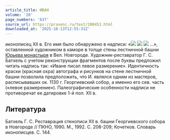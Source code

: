 ```yaml
---
article_title: ИВАН
volume: '20'
page_numbers: '637'
source_url: https://pravenc.ru/text/200453.html
downloaded_at: '2025-10-13T12:55:31Z'
---
```


иконописец XII в. Его имя было обнаружено в надписи: «![](<https://pravenc.ru/char/26526/xe8xe2xe0xedxe5 /image.png>) ![](<https://pravenc.ru/char/26526/ jxebx8cxfa /image.png>) ![](<https://pravenc.ru/char/26526/ xebxfdxe2xeex5cx5cxf0/image.png>) ...», оставленной художником в каморе в толще стены лестничной башни [Юрьева монастыря](<https://pravenc.ru/text/Юрьев монастырь.html>) в Вел. Новгороде. Художник-реставратор Г. С. Батхель с учетом реконструкции фрагментов после буквы предложил читать надпись так: «Иване писал левое размерение». Идентичность краски (красная охра) автографа и рисунков на стене лестничной башни позволила предположить, что И. являлся одним из мастеров, расписывавших ок. 1130 г. Георгиевский собор, а именно его сев. часть («левое размерение»). Палеографические особенности надписи не противоречат ее датировке 1-й пол. XII в.

## Литература

Батхель Г. С. Реставрация стенописи XII в. башни Георгиевского собора в Новгороде // ПКНО, 1990. М., 1992. С. 208-209; Кочетков. Словарь иконописцев. С. 144.
